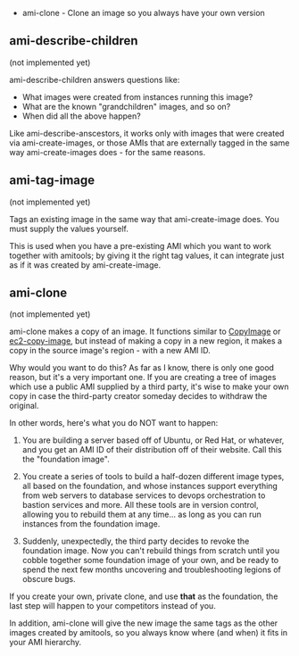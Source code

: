  - ami-clone - Clone an image so you always have your own version

## ami-describe-children
(not implemented yet)

ami-describe-children answers questions like:

 - What images were created from instances running this image?
 - What are the known "grandchildren" images, and so on?
 - When did all the above happen?

Like ami-describe-anscestors, it works only with images that were
created via ami-create-images, or those AMIs that are externally
tagged in the same way ami-create-images does - for the same reasons.

## ami-tag-image
(not implemented yet)

Tags an existing image in the same way that ami-create-image does. You
must supply the values yourself.

This is used when you have a pre-existing AMI which you want to work
together with amitools; by giving it the right tag values, it can
integrate just as if it was created by ami-create-image.

## ami-clone
(not implemented yet)

ami-clone makes a copy of an image. It functions similar to
[CopyImage](http://docs.aws.amazon.com/AWSEC2/latest/APIReference/ApiReference-query-CopyImage.html)
or
[ec2-copy-image](http://docs.aws.amazon.com/AWSEC2/latest/CommandLineReference/ApiReference-cmd-CopyImage.html),
but instead of making a copy in a new region, it makes a copy in the
source image's region - with a new AMI ID.

Why would you want to do this? As far as I know, there is only one
good reason, but it's a very important one. If you are creating a tree
of images which use a public AMI supplied by a third party, it's wise
to make your own copy in case the third-party creator someday decides
to withdraw the original.

In other words, here's what you do NOT want to happen:

 1. You are building a server based off of Ubuntu, or Red Hat, or
    whatever, and you get an AMI ID of their distribution off of their
    website. Call this the "foundation image".

 1. You create a series of tools to build a half-dozen different image
    types, all based on the foundation, and whose instances support
    everything from web servers to database services to devops
    orchestration to bastion services and more.  All these tools are
    in version control, allowing you to rebuild them at any time... as
    long as you can run instances from the foundation image.

 1. Suddenly, unexpectedly, the third party decides to revoke the
    foundation image. Now you can't rebuild things from scratch until
    you cobble together some foundation image of your own, and be
    ready to spend the next few months uncovering and troubleshooting
    legions of obscure bugs.

If you create your own, private clone, and use **that** as the
foundation, the last step will happen to your competitors instead of
you.

In addition, ami-clone will give the new image the same tags as the
other images created by amitools, so you always know where (and when)
it fits in your AMI hierarchy.

